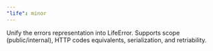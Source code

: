 ```yaml
---
"life": minor
---
```


Unify the errors representation into LifeError. Supports scope (public/internal), HTTP codes equivalents, serialization, and retriability.
